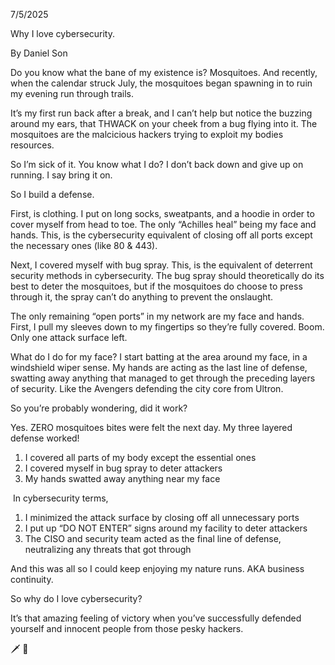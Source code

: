 7/5/2025

Why I love cybersecurity.

By Daniel Son

Do you know what the bane of my existence is? Mosquitoes. And recently, when the calendar struck July, the mosquitoes began spawning in to ruin my evening run through trails.

It’s my first run back after a break, and I can’t help but notice the buzzing around my ears, that THWACK on your cheek from a bug flying into it. The mosquitoes are the malcicious hackers trying to exploit my bodies resources.

So I’m sick of it. You know what I do? I don’t back down and give up on running. I say bring it on.

So I build a defense.

First, is clothing. I put on long socks, sweatpants, and a hoodie in order to cover myself from head to toe. The only “Achilles heal” being my face and hands. This, is the cybersecurity equivalent of closing off all ports except the necessary ones (like 80 & 443).

Next, I covered myself with bug spray. This, is the equivalent of deterrent security methods in cybersecurity. The bug spray should theoretically do its best to deter the mosquitoes, but if the mosquitoes do choose to press through it, the spray can’t do anything to prevent the onslaught.

The only remaining “open ports” in my network are my face and hands. First, I pull my sleeves down to my fingertips so they’re fully covered. Boom. Only one attack surface left.

What do I do for my face? I start batting at the area around my face, in a windshield wiper sense. My hands are acting as the last line of defense, swatting away anything that managed to get through the preceding layers of security. Like the Avengers defending the city core from Ultron.

So you’re probably wondering, did it work?

Yes. ZERO mosquitoes bites were felt the next day. My three layered defense worked!

1. I covered all parts of my body except the essential ones
2. I covered myself in bug spray to deter attackers
3. My hands swatted away anything near my face

 In cybersecurity terms,
 
1. I minimized the attack surface by closing off all unnecessary ports
2. I put up “DO NOT ENTER” signs around my facility to deter attackers
3. The CISO and security team acted as the final line of defense, neutralizing any threats that got through

And this was all so I could keep enjoying my nature runs. AKA business continuity.

So why do I love cybersecurity?

It’s that amazing feeling of victory when you’ve successfully defended yourself and innocent people from those pesky hackers.

  🗡️
🦟
